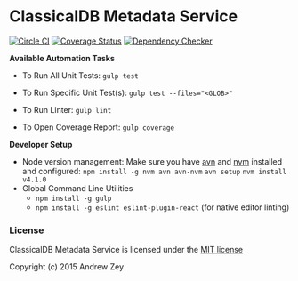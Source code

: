 ClassicalDB Metadata Service
=============================

[![Circle CI](https://img.shields.io/circleci/project/classicalmusic/classicaldb-service-metadata/master.svg)](https://circleci.com/gh/classicalmusic/classicaldb-service-metadata?branch=master)
[![Coverage Status](https://img.shields.io/coveralls/classicalmusic/classicaldb-service-metadata/master.svg)](https://coveralls.io/r/classicalmusic/classicaldb-service-metadata?branch=master)
[![Dependency Checker](http://img.shields.io/david/classicalmusic/classicaldb-service-metadata.svg)](https://david-dm.org/classicalmusic/classicaldb-service-metadata?branch=master)


**Available Automation Tasks**

* To Run All Unit Tests: `gulp test`

* To Run Specific Unit Test(s): `gulp test --files="<GLOB>"`

* To Run Linter: `gulp lint`

* To Open Coverage Report: `gulp coverage`


**Developer Setup**
* Node version management: Make sure you have [avn](https://www.npmjs.com/package/avn) and [nvm](https://www.npmjs.com/package/nvm) installed and configured:
`npm install -g nvm avn avn-nvm`
`avn setup`
`nvm install v4.1.0`
* Global Command Line Utilities
  * `npm install -g gulp`
  * `npm install -g eslint eslint-plugin-react` (for native editor linting)

### License
ClassicalDB Metadata Service is licensed under the [MIT license](https://github.com/classicalmusic/classicaldb-service-metadata/blob/master/LICENSE)

Copyright (c) 2015 Andrew Zey